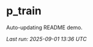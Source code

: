 # p_train

Auto-updating README demo.

<!--START_SECTION:status-->
_Last run: 2025-09-01 13:36 UTC_
<!--END_SECTION:status-->





























































































































































































































































